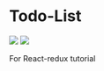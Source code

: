 # Todo-List

[![](https://github.com/plbin97/todo-list/actions/workflows/lint.yml/badge.svg)](https://github.com/plbin97/todo-list/actions/workflows/lint.yml) [![](https://github.com/plbin97/todo-list/actions/workflows/test.yml/badge.svg)](https://github.com/plbin97/todo-list/actions/workflows/test.yml)


For React-redux tutorial
